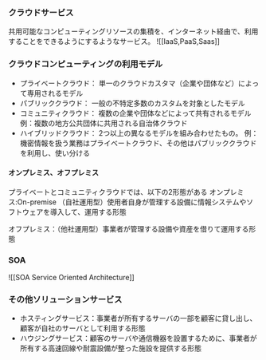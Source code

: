 ### クラウドサービス
共用可能なコンピューティングリソースの集積を、インターネット経由で、利用することをできるようにするようなサービス。
![[IaaS,PaaS,Saas]]

### クラウドコンピューティングの利用モデル
- プライベートクラウド：
  単一のクラウドカスタマ（企業や団体など）によって専用されるモデル
- パブリッククラウド：
  一般の不特定多数のカスタムを対象としたモデル
- コミュニティクラウド：
  複数の企業や団体などによって共有されるモデル
  例：複数の地方公共団体に共用される自治体クラウド
- ハイブリッドクラウド：
  2つ以上の異なるモデルを組み合わせたもの。
  例：機密情報を扱う業務はプライベートクラウド、その他はパブリッククラウドを利用し、使い分ける

#### オンプレミス、オフプレミス
プライベートとコミュニティクラウドでは、以下の2形態がある
オンプレミス:On-premise （自社運用型）使用者自身が管理する設備に情報システムやソフトウェアを導入して、運用する形態

オフプレミス：（他社運用型）事業者が管理する設備や資産を借りて運用する形態

### SOA
![[SOA Service Oriented Architecture]]

### その他ソリューションサービス
- ホスティングサービス：事業者が所有するサーバの一部を顧客に貸し出し、顧客が自社のサーバとして利用する形態
- ハウジングサービス：顧客のサーバや通信機器を設置するために、事業者が所有する高速回線や耐震設備が整った施設を提供する形態